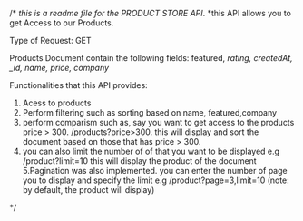 /*
*this is a readme file for the PRODUCT STORE API*.
*this API allows you to get Access to our Products.

Type of Request:
GET 

Products Document contain the following fields:
featured,
*rating,
createdAt,
_id,
name,
price,
company*

Functionalities that this API provides:
1. Acess to products
2. Perform filtering such as sorting based on name, featured,company
3. perform comparism such as, say you want to  get access to the products price > 300. /products?price>300.
this will display and sort the document based on those that has price > 300.
4. you can also limit the number of of that you want to be displayed e.g /product?limit=10
this will display the product of the document
5.Pagination was also implemented. you can enter the number of page you to display and specify the limit e.g /product?page=3,limit=10
(note: by default, the product will display)




*/

